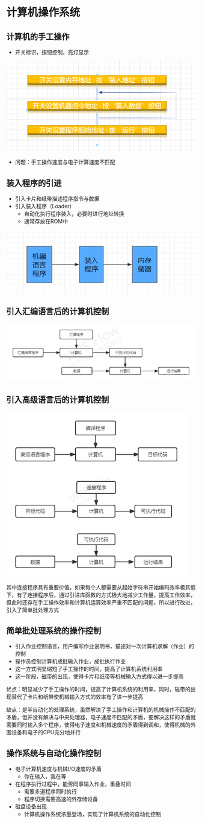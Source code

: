 # 计算机操作系统

## 计算机的手工操作

- 开关标识，按钮控制，亮灯显示

![](images/20240520201825.png)

- 问题：手工操作速度与电子计算速度不匹配

## 装入程序的引进

- 引入卡片和纸带描述程序指令与数据
- 引入装入程序（Loader）
    - 自动化执行程序装入，必要时进行地址转换
    - 通常存放在ROM中

![](images/20240520202413.png)

## 引入汇编语言后的计算机控制

![](images/20240521195246.png)

## 引入高级语言后的计算机控制

![](images/20240521195156.png)

其中连接程序具有重要价值，如果每个人都需要从起始字符串开始编码效率极其低下，有了连接程序后，通过引进库函数的方式极大地减少工作量，提高工作效率，但此时还存在手工操作效率和计算机运算效率严重不匹配的问题，所以进行改进，引入了简单批处理方式

## 简单批处理系统的操作控制

- 引入作业控制语言，用户编写作业说明书，描述对一次计算机求解（作业）的控制
- 操作员控制计算机成批输入作业，成批执行作业
- 这一方式明显缩短了手工操作的时间，提高了计算机系统利用率
- 这一阶段，磁带的出现，使得卡片和纸带等机械输入方式得以进一步提高

优点：明显减少了手工操作的时间，提高了计算机系统的利用率，同时，磁带的出现替代了卡片和纸带使机械输入方式的效率有了进一步提高

缺点：是半自动化的处理系统，虽然解决了手工操作和计算机的机械操作不匹配的矛盾，但并没有解决与中央处理器，电子速度不匹配的矛盾，要解决这样的矛盾就需要同时输入多个程序，使得电子速度和机械速度的矛盾得到调和，使得机械的外围设备和电子的CPU充分地并行

## 操作系统与自动化操作控制

- 电子计算机速度与机械I/O速度的矛盾
    - 你在输入，我在等
- 在程序执行过程中，能否同事输入作业，重叠时间
    - 需要多道程序同时执行
    - 程序切换需要高速的外存储设备
- 磁盘设备出现
    - 计算机操作系统浓墨登场，实现了计算机系统的自动化控制 